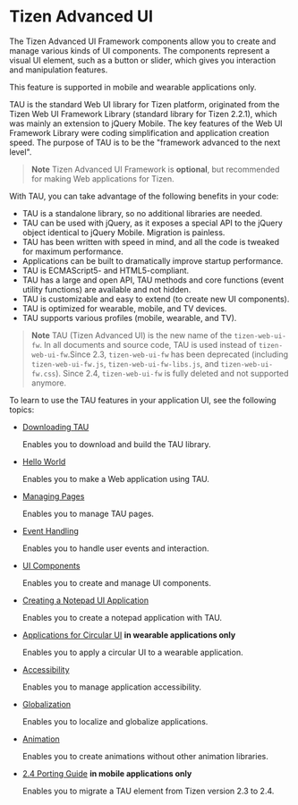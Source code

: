 # Tizen Advanced UI

The Tizen Advanced UI Framework components allow you to create and manage various kinds of UI components. The components represent a visual UI element, such as a button or slider, which gives you interaction and manipulation features.

This feature is supported in mobile and wearable applications only.

TAU is the standard Web UI library for Tizen platform, originated from the Tizen Web UI Framework Library (standard library for Tizen 2.2.1), which was mainly an extension to jQuery Mobile. The key features of the Web UI Framework Library were coding simplification and application creation speed.  The purpose of TAU is to be the "framework advanced to the next level".

> **Note**
> Tizen Advanced UI Framework is **optional**, but recommended for making Web applications for Tizen.

With TAU, you can take advantage of the following benefits in your code:

- TAU is a standalone library, so no additional libraries are needed.
- TAU can be used with jQuery, as it exposes a special API to the jQuery object identical to jQuery Mobile. Migration is painless.
- TAU has been written with speed in mind, and all the code is tweaked for maximum performance.
- Applications can be built to dramatically improve startup performance.
- TAU is ECMAScript5- and HTML5-compliant.
- TAU has a large and open API, TAU methods and core functions (event utility functions) are available and not hidden.
- TAU is customizable and easy to extend (to create new UI components).
- TAU is optimized for wearable, mobile, and TV devices.
- TAU supports various profiles (mobile, wearable, and TV).

> **Note**
> TAU (Tizen Advanced UI) is the new name of the `tizen-web-ui-fw`. In all documents and source code, TAU is used instead of `tizen-web-ui-fw`.Since 2.3, `tizen-web-ui-fw` has been deprecated (including `tizen-web-ui-fw.js`, `tizen-web-ui-fw-libs.js`, and `tizen-web-ui-fw.css`). Since 2.4, `tizen-web-ui-fw` is fully deleted and not supported anymore.

To learn to use the TAU features in your application UI, see the following topics:

- [Downloading TAU](./ui/tau/download-tau-w.md)

  Enables you to download and build the TAU library.

- [Hello World](./ui/tau/helloworld-w.md)

  Enables you to make a Web application using TAU.

- [Managing Pages](./ui/tau/managing-page-w.md)

  Enables you to manage TAU pages.

- [Event Handling](./ui/tau/event-handling-w.md)

  Enables you to handle user events and interaction.

- [UI Components](./ui/tau/ui-component-w.md)

  Enables you to create and manage UI components.

- [Creating a Notepad UI Application](./ui/tau/notepad-w.md)

  Enables you to create a notepad application with TAU.

- [Applications for Circular UI](./ui/tau/circular-ui-ww.md) **in wearable applications only**

  Enables you to apply a circular UI to a wearable application.

- [Accessibility](./ui/tau/accessibility-w.md)

  Enables you to manage application accessibility.

- [Globalization](./ui/tau/globalization-w.md)

  Enables you to localize and globalize applications.

- [Animation](./ui/tau/animation-w.md)

  Enables you to create animations without other animation libraries.

- [2.4 Porting Guide](./ui/tau/tau-porting-w.md) **in mobile applications only**

  Enables you to migrate a TAU element from Tizen version 2.3 to 2.4.